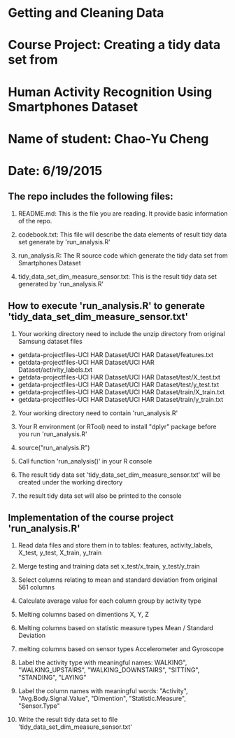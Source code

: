# Getting and Cleaning Data
# Course Project: Creating a tidy data set from
# Human Activity Recognition Using Smartphones Dataset
# Name of student: Chao-Yu Cheng
# Date: 6/19/2015 

## The repo includes the following files:

1) README.md: This is the file you are reading. It provide basic information of the repo.

2) codebook.txt: This file will describe the data elements of result tidy data set generate by 'run_analysis.R'

3) run_analysis.R: The R source code which generate the tidy data set from Smartphones Dataset

4) tidy_data_set_dim_measure_sensor.txt: This is the result tidy data set generated by 'run_analysis.R'

## How to execute 'run_analysis.R' to generate 'tidy_data_set_dim_measure_sensor.txt'
1) Your working directory need to include the unzip directory from original Samsung dataset files
- getdata-projectfiles-UCI HAR Dataset/UCI HAR Dataset/features.txt
- getdata-projectfiles-UCI HAR Dataset/UCI HAR Dataset/activity_labels.txt
- getdata-projectfiles-UCI HAR Dataset/UCI HAR Dataset/test/X_test.txt
- getdata-projectfiles-UCI HAR Dataset/UCI HAR Dataset/test/y_test.txt
- getdata-projectfiles-UCI HAR Dataset/UCI HAR Dataset/train/X_train.txt
- getdata-projectfiles-UCI HAR Dataset/UCI HAR Dataset/train/y_train.txt

2) Your working directory need to contain 'run_analysis.R'

3) Your R environment (or RTool) need to install "dplyr" package before you run 'run_analysis.R'

4) source("run_analysis.R")

5) Call function 'run_analysis()' in your R console

6) The result tidy data set 'tidy_data_set_dim_measure_sensor.txt' will be created under the working directory

7) the result tidy data set will also be printed to the console

## Implementation of the course project 'run_analysis.R'

1) Read data files and store them in to tables: features, activity_labels, X_test, y_test, X_train, y_train

2) Merge testing and training data set x_test/x_train, y_test/y_train

3) Select columns relating to mean and standard deviation from original 561 columns

4) Calculate average value for each column group by activity type

5) Melting columns based on dimentions X, Y, Z

6) Melting columns based on statistic measure types Mean / Standard Deviation

7) melting columns based on sensor types Accelerometer and Gyroscope

8) Label the activity type with meaningful names: WALKING", "WALKING_UPSTAIRS", "WALKING_DOWNSTAIRS", "SITTING", "STANDING", "LAYING"

9) Label the column names with meaningful words: "Activity", "Avg.Body.Signal.Value", "Dimention", "Statistic.Measure", "Sensor.Type"

10) Write the result tidy data set to file 'tidy_data_set_dim_measure_sensor.txt'
